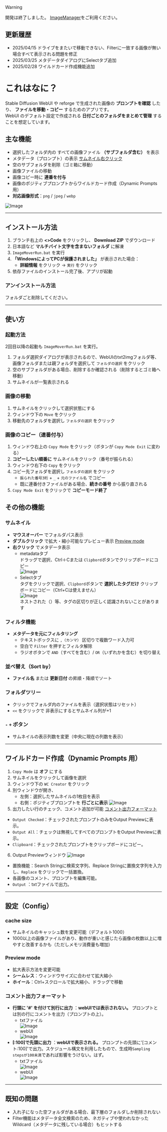 >[!WARNING]
>開発は終了しました。
>[ImageManager](https://github.com/Tail954/ImageManager)をご利用ください。


## 更新履歴
- 2025/04/15   ドライブをまたいで移動できない、Filterに一致する画像が無い場合すべて表示される問題を修正
- 2025/03/25   メタデータダイアログにSelectタブ追加
- 2025/02/28   ワイルドカード作成機能追加

# これはなに？

Stable Diffusion WebUI や reforge で生成された画像の **プロンプトを確認** したり、 **ファイルを移動・コピー** するためのアプリです。\
WebUI のデフォルト設定で作成される **日付ごとのフォルダをまとめて管理** することを想定しています。

## 主な機能
- 選択したフォルダ内の すべての画像ファイル **（サブフォルダ含む）** を表示
- メタデータ（プロンプト）の表示 [サムネイル右クリック](#サムネイル)
- 空のサブフォルダを削除（ゴミ箱に移動）
- 画像ファイルの移動
- 画像コピー時に **連番を付与** 
- 画像のポジティブプロンプトからワイルドカード作成（Dynamic Prompts 用）
- **対応画像形式**：`png` / `jpeg` / `webp`

![Image](https://github.com/user-attachments/assets/649081b0-2bfe-4c19-9615-0e4bba554462)

---
## インストール方法
1. ブランチ右上の **<>Code** をクリックし、 **Download ZIP** でダウンロード
2. 日本語など **マルチバイト文字を含まないフォルダ** に解凍
3. `ImageMoverRun.bat` を実行
4. **「WindowsによってPCが保護されました」** が表示された場合：
   - **詳細情報** をクリック → `実行` をクリック
5. 依存ファイルのインストール完了後、アプリが起動

### アンインストール方法
フォルダごと削除してください。

---
## 使い方
### 起動方法
2回目以降の起動も `ImageMoverRun.bat` を実行。

1. フォルダ選択ダイアログが表示されるので、WebUIのtxt2imgフォルダ等、画像フォルダまたは親フォルダを選択して `フォルダの選択` をクリック
2. 空のサブフォルダがある場合、削除するか確認される（削除するとゴミ箱へ移動）
3. サムネイルが一覧表示される

### 画像の移動
1. サムネイルをクリックして選択状態にする
2. ウィンドウ下の `Move` をクリック
3. 移動先のフォルダを選択し `フォルダの選択` をクリック

### 画像のコピー（連番付与）
1. ウィンドウ右上の `Copy Mode` をクリック（ボタンが `Copy Mode Exit` に変わる）
2. **コピーしたい順番に** サムネイルをクリック（番号が振られる）
3. ウィンドウ右下の `Copy` をクリック
4. コピー先フォルダを選択し `フォルダの選択` をクリック
   - `振られた番号3桁` + `_` + `元のファイル名` でコピー
   - 既に連番付きファイルがある場合、**続きの番号** から振り直される
5. `Copy Mode Exit` をクリックで **コピーモード終了**

## その他の機能
### サムネイル
- **マウスオーバー** でフォルダパス表示
- **ダブルクリック** で拡大・縮小可能なプレビュー表示 [Preview mode](#preview-mode)
- **右クリック** でメタデータ表示
   - metadataタブ  
   ドラッグで選択、Ctrl＋Cまたは `Clipbord`ボタンでクリップボードにコピー  
   ![Image](https://github.com/user-attachments/assets/457aebaa-c0a5-4986-9f08-9b2660edbc7b)
   - Selectタブ  
   タグをクリックで選択、`Clipbord`ボタンで **選択したタグだけ** クリップボードにコピー（Ctrl+Cは使えません）  
   ![Image](https://github.com/user-attachments/assets/c2d0101f-9828-4356-b45f-652c9112c7df)  
   ネストされた（）等、タグの区切りが正しく認識されないことがあります  

### フィルタ機能
- **メタデータを元にフィルタリング**
  - テキストボックスに `,（カンマ）` 区切りで複数ワード入力可
  - 空白で `Filter` を押すとフィルタ解除
  - ラジオボタンで `AND`（すべてを含む）/ `OR`（いずれかを含む）を切り替え

### 並べ替え（Sort by）
- **ファイル名** または **更新日付** の昇順・降順でソート

### フォルダツリー
- クリックでフォルダ内のファイルを表示（選択状態はリセット）
- `<<` をクリックで 非表示にするとサムネイル列が+1

### `-` `+` ボタン
- サムネイルの表示列数を変更（中央に現在の列数を表示）

---
## ワイルドカード作成（Dynamic Prompts 用）
1. `Copy Mode` は **オフ** にする
2. サムネイルをクリックして画像を選択
3. ウィンドウ下の `WC Creator` をクリック
4. 別ウィンドウが開き、
   - 左側：選択したサムネイルの1枚目を表示
   - 右側：ポジティブプロンプトを **行ごとに表示**
![Image](https://github.com/user-attachments/assets/c41280a8-b132-46c9-8bf1-c147e3c7ced8)
5. 出力したい行のチェック、コメント追加が可能 [コメント出力フォーマット](#コメント出力フォーマット)
  - `Output Checked`：チェックされたプロンプトのみをOutput Previewに表示。
  - `Output All`：チェックは無視してすべてのプロンプトをOutput Previewに表示。
  - `Clipboard`：チェックされたプロンプトをクリップボードにコピー。
6. Output Previewウィンドウ
![Image](https://github.com/user-attachments/assets/b0530e8b-dc81-47e0-9739-cbe39f48b1f1)
  - 置換機能：Search Stringに検索文字列、Replace Stringに置換文字列を入力し、`Replace` をクリックで一括置換。
  - 各画像のコメント、プロンプトを編集可能。
  - `Output` ：txtファイルで出力。

---

## 設定（Config）
### cache size
- サムネイルのキャッシュ数を変更可能（デフォルト1000）
- 1000以上の画像ファイルがあり、動作が重いと感じたら画像の枚数以上に増やすと改善するかも（ただしメモリ消費量も増加）

### Preview mode
- 拡大表示方法を変更可能
- **シームレス**：ウィンドウサイズに合わせて拡大縮小
- **ホイール**：Ctrl+スクロールで拡大縮小、ドラッグで移動

### コメント出力フォーマット
- **行頭に '#' を付けて別行に出力** ：**webUIでは表示されない。** プロンプトとは別の行にコメントを出力（プロンプトの上）。
  - txtファイル\
![Image](https://github.com/user-attachments/assets/29aa43d9-4f04-47c6-b092-748eeb8dd2b5)
  - webUI\
![Image](https://github.com/user-attachments/assets/52713fad-7469-44de-8f75-1c8e7c862cc6)
- **[:100]で先頭に出力** ：**webUIで表示される。** プロンプトの先頭に'[コメント:100]'で出力。スケジュール構文を利用したもので、生成時`Sampling stepsが100未満`であれば影響をうけない。はず。
  - txtファイル\
![Image](https://github.com/user-attachments/assets/96f733d8-73d1-40f8-80b2-a0c51b94bb26)
  - webUI\
![Image](https://github.com/user-attachments/assets/fa83fd84-d6f9-4f3d-9aec-5181fe3274e7)
---
## 既知の問題
- 入れ子になった空フォルダがある場合、最下層のフォルダしか削除されない
- Filter機能はメタデータ全文検索のため、ネガティブや使われなかったWildcard（メタデータに残している場合）もヒットする

